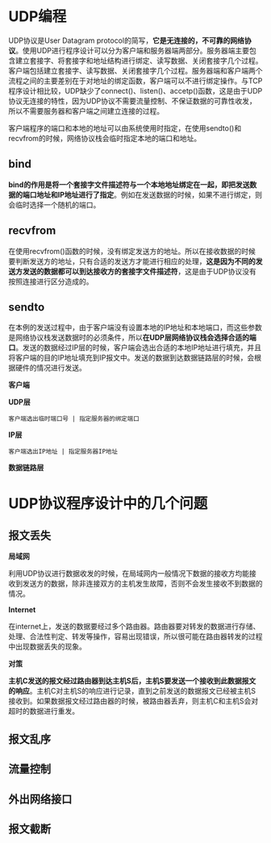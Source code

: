 # UDP编程

UDP协议是User Datagram protocol的简写，**它是无连接的，不可靠的网络协议**。使用UDP进行程序设计可以分为客户端和服务器端两部分。服务器端主要包含建立套接字、将套接字和地址结构进行绑定、读写数据、关闭套接字几个过程。客户端包括建立套接字、读写数据、关闭套接字几个过程。服务器端和客户端两个流程之间的主要差别在于对地址的绑定函数，客户端可以不进行绑定操作。与TCP程序设计相比较，UDP缺少了connect()、listen()、accetp()函数，这是由于UDP协议无连接的特性，因为UDP协议不需要流量控制、不保证数据的可靠性收发，所以不需要服务器和客户端之间建立连接的过程。

客户端程序的端口和本地的地址可以由系统使用时指定，在使用sendto()和recvfrom的时候，网络协议栈会临时指定本地的端口和地址。



## **bind**

**bind的作用是将一个套接字文件描述符与一个本地地址绑定在一起，即把发送数据的端口地址和IP地址进行了指定**。例如在发送数据的时候，如果不进行绑定，则会临时选择一个随机的端口。



## **recvfrom**

在使用recvfrom()函数的时候，没有绑定发送方的地址。所以在接收数据的时候要判断发送方的地址，只有合适的发送方才能进行相应的处理，**这是因为不同的发送方发送的数据都可以到达接收方的套接字文件描述符**，这是由于UDP协议没有按照连接进行区分造成的。



## **sendto**

在本例的发送过程中，由于客户端没有设置本地的IP地址和本地端口，而这些参数是网络协议栈发送数据时的必须条件，所以**在UDP层网络协议栈会选择合适的端口**。发送的数据经过IP层的时候，客户端会选出合适的本地IP地址进行填充，并且将客户端的目的IP地址填充到IP报文中。发送的数据到达数据链路层的时候，会根据硬件的情况进行发送。

**客户端**

**UDP层**

```
客户端选出临时端口号 | 指定服务器的绑定端口
```

**IP层**

```
客户端选出IP地址 | 指定服务器IP地址
```

**数据链路层**



# UDP协议程序设计中的几个问题

## 报文丢失

**局域网**

利用UDP协议进行数据收发的时候，在局域网内一般情况下数据的接收方均能接收到发送方的数据，除非连接双方的主机发生故障，否则不会发生接收不到数据的情况。

**Internet**

在internet上，发送的数据要经过多个路由器。路由器要对转发的数据进行存储、处理、合法性判定、转发等操作，容易出现错误，所以很可能在路由器转发的过程中出现数据丢失的现象。

**对策**

**主机C发送的报文经过路由器到达主机S后，主机S要发送一个接收到此数据报文的响应**。主机C对主机S的响应进行记录，直到之前发送的数据报文已经被主机S接收到。如果数据报文经过路由器的时候，被路由器丢弃，则主机C和主机S会对超时的数据进行重发。

## 报文乱序

## 流量控制

## 外出网络接口

## 报文截断



















